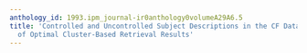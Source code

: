 ```yaml
---
anthology_id: 1993.ipm_journal-ir0anthology0volumeA29A6.5
title: 'Controlled and Uncontrolled Subject Descriptions in the CF Database: A Comparison
  of Optimal Cluster-Based Retrieval Results'
---
```

